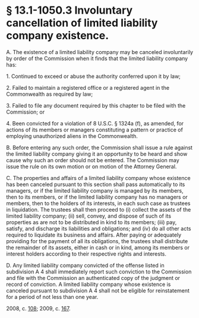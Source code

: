 # § 13.1-1050.3 Involuntary cancellation of limited liability company existence.

<p>A. The existence of a limited liability company may be canceled involuntarily by order of the Commission when it finds that the limited liability company has:</p><p>1. Continued to exceed or abuse the authority conferred upon it by law;</p><p>2. Failed to maintain a registered office or a registered agent in the Commonwealth as required by law;</p><p>3. Failed to file any document required by this chapter to be filed with the Commission; or</p><p>4. Been convicted for a violation of 8 U.S.C. § 1324a (f), as amended, for actions of its members or managers constituting a pattern or practice of employing unauthorized aliens in the Commonwealth.</p><p>B. Before entering any such order, the Commission shall issue a rule against the limited liability company giving it an opportunity to be heard and show cause why such an order should not be entered. The Commission may issue the rule on its own motion or on motion of the Attorney General.</p><p>C. The properties and affairs of a limited liability company whose existence has been canceled pursuant to this section shall pass automatically to its managers, or if the limited liability company is managed by its members, then to its members, or if the limited liability company has no managers or members, then to the holders of its interests, in each such case as trustees in liquidation. The trustees shall then proceed to (i) collect the assets of the limited liability company; (ii) sell, convey, and dispose of such of its properties as are not to be distributed in kind to its members; (iii) pay, satisfy, and discharge its liabilities and obligations; and (iv) do all other acts required to liquidate its business and affairs. After paying or adequately providing for the payment of all its obligations, the trustees shall distribute the remainder of its assets, either in cash or in kind, among its members or interest holders according to their respective rights and interests.</p><p>D. Any limited liability company convicted of the offense listed in subdivision A 4 shall immediately report such conviction to the Commission and file with the Commission an authenticated copy of the judgment or record of conviction. A limited liability company whose existence is canceled pursuant to subdivision A 4 shall not be eligible for reinstatement for a period of not less than one year.</p><p>2008, c. <a href='http://lis.virginia.gov/cgi-bin/legp604.exe?081+ful+CHAP0108'>108</a>; 2009, c. <a href='http://lis.virginia.gov/cgi-bin/legp604.exe?091+ful+CHAP0167'>167</a>.</p>